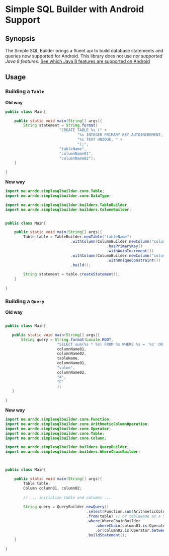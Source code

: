 # Simple SQL Builder with Android Support

## Synopsis

The Simple SQL Builder brings a fluent api to build database statements and queries now supported for Android.
This library does not use <i>not supported Java 8 features</i>. <a href="https://developer.android.com/guide/platform/j8-jack.html"> See which Java 8 features are supported on Android</a>

## Usage
   
### Building a `Table`

**Old way**

```java
public class Main{

    public static void main(String[] args){
        String statement = String.format(
                        "CREATE TABLE %s (" +
                                "%s INTEGER PRIMARY KEY AUTOINCREMENT, " +
                                "%s TEXT UNIQUE, " +
                                ");",
                        "tableName",
                        "columnName01",
                        "columnName02");    
    }
    
}
```


**New way**

```java
import me.arndc.simplesqlbuilder.core.Table;
import me.arndc.simplesqlbuilder.core.DataType;

import me.arndc.simplesqlbuilder.builders.TableBuilder;
import me.arndc.simplesqlbuilder.builders.ColumnBuilder;


public class Main{

    public static void main(String[] args){
        Table table = TableBuilder.newTable("tableName")
                             .withColumn(ColumnBuilder.newColumn("columnName01", DataType.INTEGER)
                                             .hasPrimaryKey()
                                             .withAutoIncrement())
                             .withColumn(ColumnBuilder.newColumn("columnName02", DataType.TEXT)
                                             .withUniqueConstraint())
                             .build();
                             
        String statement = table.createStatement(); 
    }
    
}
```

### Building a `Query`


**Old way**
 
 ```java
 
public class Main{

    public static void main(String[] args){
        String query = String.format(Locale.ROOT,
                        "SELECT sum(%s * %s) FROM %s WHERE %s = '%s' OR %s BETWEEN '%s' AND '%s';",
                        columnName01,
                        columnName02,
                        tableName,
                        columnName01,
                        "value",
                        columnName02,
                        "A",
                        "C"
                        );
    }
    
}
```      


**New way**

```java
import me.arndc.simplesqlbuilder.core.Function;
import me.arndc.simplesqlbuilder.core.ArithmeticColumnOperation;
import me.arndc.simplesqlbuilder.core.Operator;
import me.arndc.simplesqlbuilder.core.Table;
import me.arndc.simplesqlbuilder.core.Column;

import me.arndc.simplesqlbuilder.builders.QueryBuilder;
import me.arndc.simplesqlbuilder.builders.WhereChainBuilder;



public class Main{

    public static void main(String[] args){
        Table table;
        Column column01, column02;
        
        // ... initialize table and columns ...
    
        String query = QueryBuilder.newQuery()
                                    .select(Function.sum(ArithmeticColumnOperation.multiply(column01, column02)))
                                    .from(table) // or tableName as a String
                                    .where(WhereChainBuilder
                                        .whereChain(column01.is(Operator.equalsTo("value")))
                                        .or(column02.is(Operator.between("A","C"))))
                                    .buildStatement();
    }
    
}
```   
      
